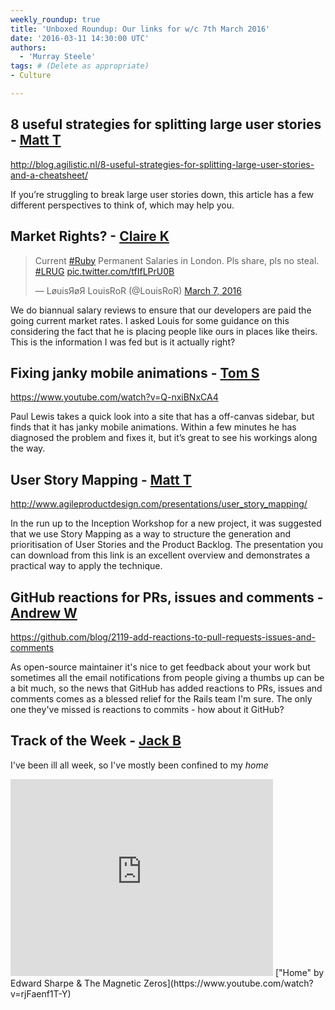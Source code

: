 ```yaml
---
weekly_roundup: true
title: 'Unboxed Roundup: Our links for w/c 7th March 2016'
date: '2016-03-11 14:30:00 UTC'
authors:
  - 'Murray Steele'
tags: # (Delete as appropriate)
- Culture

---
```


## 8 useful strategies for splitting large user stories - [Matt T](/people#matt-turrell)

http://blog.agilistic.nl/8-useful-strategies-for-splitting-large-user-stories-and-a-cheatsheet/

If you’re struggling to break large user stories down, this article has a few different perspectives to think of, which may help you.


## Market Rights? - [Claire K](/people#claire-kemp)

<blockquote class="twitter-tweet" data-lang="en"><p lang="en" dir="ltr">Current <a href="https://twitter.com/hashtag/Ruby?src=hash">#Ruby</a> Permanent Salaries in London. Pls share, pls no steal. <a href="https://twitter.com/hashtag/LRUG?src=hash">#LRUG</a> <a href="https://t.co/tfIfLPrU0B">pic.twitter.com/tfIfLPrU0B</a></p>&mdash; LøuisЯøЯ LouisRoR (@LouisRoR) <a href="https://twitter.com/LouisRoR/status/706894498970902530">March 7, 2016</a></blockquote>
<script async src="//platform.twitter.com/widgets.js" charset="utf-8"></script>

We do biannual salary reviews to ensure that our developers are paid the going current market rates. I asked Louis for some guidance on this considering the fact that he is placing people like ours in places like theirs. This is the information I was fed but is it actually right?

## Fixing janky mobile animations - [Tom S](/people#tom-sabin)

https://www.youtube.com/watch?v=Q-nxiBNxCA4

Paul Lewis takes a quick look into a site that has a off-canvas sidebar, but finds that it has janky mobile animations. Within a few minutes he has diagnosed the problem and fixes it, but it’s great to see his workings along the way.

## User Story Mapping - [Matt T](/people#matt-turrell)

http://www.agileproductdesign.com/presentations/user_story_mapping/

In the run up to the Inception Workshop for a new project, it was suggested that we use Story Mapping as a way to structure the generation and prioritisation of User Stories and the Product Backlog. The presentation you can download from this link is an excellent overview and demonstrates a practical way to apply the technique.

## GitHub reactions for PRs, issues and comments - [Andrew W](/people#andrew-white)

https://github.com/blog/2119-add-reactions-to-pull-requests-issues-and-comments

As open-source maintainer it's nice to get feedback about your work but sometimes all the email notifications from people giving a thumbs up can be a bit much, so the news that GitHub has added reactions to PRs, issues and comments comes as a blessed relief for the Rails team I'm sure. The only one they've missed is reactions to commits - how about it GitHub?

## Track of the Week - [Jack B](/people#jack-bracewell)

I've been ill all week, so I've mostly been confined to my *home*

<iframe width="420" height="315" src="https://www.youtube.com/embed/rjFaenf1T-Y" frameborder="0" allowfullscreen></iframe>
["Home" by Edward Sharpe & The Magnetic Zeros](https://www.youtube.com/watch?v=rjFaenf1T-Y)
